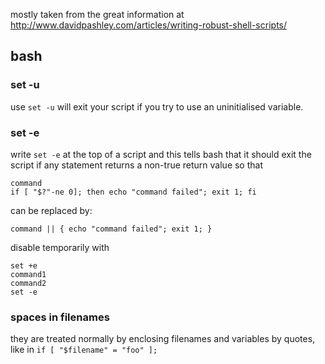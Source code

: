 mostly taken from the great information at http://www.davidpashley.com/articles/writing-robust-shell-scripts/


## bash

### set -u

use `set -u` will exit your script if you try to use an uninitialised variable.

### set -e

write  `set -e` at the top of a script and this tells bash that it should exit the script if any statement returns a non-true return value
so that 
```
command
if [ "$?"-ne 0]; then echo "command failed"; exit 1; fi
```
 can be replaced by:
```
command || { echo "command failed"; exit 1; }
```

disable temporarily with 
```
set +e
command1
command2
set -e
```


### spaces in filenames

they are treated normally by enclosing filenames and variables by quotes, like in `if [ "$filename" = "foo" ];`
